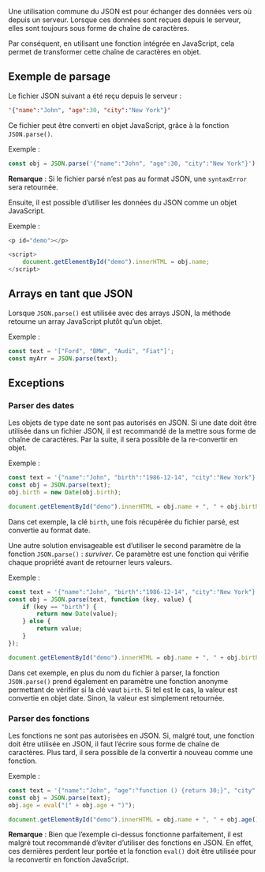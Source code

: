 Une utilisation commune du JSON est pour échanger des données vers où depuis un serveur. Lorsque ces données sont reçues depuis le serveur, elles sont toujours sous forme de chaîne de caractères. 

Par conséquent, en utilisant une fonction intégrée en JavaScript, cela permet de transformer cette chaîne de caractères en objet.

## Exemple de parsage

Le fichier JSON suivant a été reçu depuis le serveur :

```json
'{"name":"John", "age":30, "city":"New York"}'
```

Ce fichier peut être converti en objet JavaScript, grâce à la fonction ```JSON.parse()```.

Exemple :

```js
const obj = JSON.parse('{"name":"John", "age":30, "city":"New York"}');
```

__Remarque__ : Si le fichier parsé n’est pas au format JSON, une ```syntaxError``` sera retournée.

Ensuite, il est possible d’utiliser les données du JSON comme un objet JavaScript.

Exemple :

```js
<p id="demo"></p>

<script>
    document.getElementById("demo").innerHTML = obj.name;
</script>
```

## Arrays en tant que JSON

Lorsque ```JSON.parse()``` est utilisée avec des arrays JSON, la méthode retourne un array JavaScript plutôt qu’un objet. 

Exemple :

```js
const text = '["Ford", "BMW", "Audi", "Fiat"]';
const myArr = JSON.parse(text);
```

## Exceptions

### Parser des dates

Les objets de type date ne sont pas autorisés en JSON. Si une date doit être utilisée dans un fichier JSON, il est recommandé de la mettre sous forme de chaîne de caractères. Par la suite, il sera possible de la re-convertir en objet. 

Exemple :

```js
const text = '{"name":"John", "birth":"1986-12-14", "city":"New York"}';
const obj = JSON.parse(text);
obj.birth = new Date(obj.birth);

document.getElementById("demo").innerHTML = obj.name + ", " + obj.birth;
```

Dans cet exemple, la clé ```birth```, une fois récupérée du fichier parsé, est convertie au format date. 

Une autre solution envisageable est d’utiliser le second paramètre de la fonction ```JSON.parse()``` : *surviver*. Ce paramètre est une fonction qui vérifie chaque propriété avant de retourner leurs valeurs.

Exemple :

```js
const text = '{"name":"John", "birth":"1986-12-14", "city":"New York"}';
const obj = JSON.parse(text, function (key, value) {
    if (key == "birth") {
        return new Date(value);
    } else {
        return value;
    }
});

document.getElementById("demo").innerHTML = obj.name + ", " + obj.birth;
```

Dans cet exemple, en plus du nom du fichier à parser, la fonction ```JSON.parse()``` prend également en paramètre une fonction anonyme permettant de vérifier si la clé vaut ```birth```. Si tel est le cas, la valeur est convertie en objet date. Sinon, la valeur est simplement retournée. 

### Parser des fonctions

Les fonctions ne sont pas autorisées en JSON. Si, malgré tout, une fonction doit être utilisée en JSON, il faut l’écrire sous forme de chaîne de caractères. Plus tard, il sera possible de la convertir à nouveau comme une fonction.

Exemple :

```js
const text = '{"name":"John", "age":"function () {return 30;}", "city":"New York"}';
const obj = JSON.parse(text);
obj.age = eval("(" + obj.age + ")");

document.getElementById("demo").innerHTML = obj.name + ", " + obj.age();
```

__Remarque__ : Bien que l’exemple ci-dessus fonctionne parfaitement, il est malgré tout recommandé d’éviter d’utiliser des fonctions en JSON. En effet, ces dernières perdent leur portée et la fonction ```eval()``` doit être utilisée pour la reconvertir en fonction JavaScript.